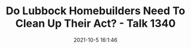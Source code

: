 ---
"title": "Do Lubbock Homebuilders Need To Clean Up Their Act? - Talk 1340"
"date": "2021-10-5 16:1:46"
"feed_name": "GOOGLENEWSCONSTRUCTION"
"feed_website": "https://news.google.com/search?q=construction%2Bincident&hl=en-US&gl=US&ceid=US:en"
"feed_rss": "https://news.google.com/rss/search?q=construction%2Bincident&hl=en-US&gl=US&ceid=US:en"
"link": "https://kkam.com/do-lubbock-homebuilders-need-to-clean-up-their-act/"
"source": "{'href': 'https://kkam.com', 'title': 'Talk 1340'}"
"file": "_posts/2021-1-1-39e03157a2eaeb8d55ee3ee341ecff6046a5fcb3.md"
"accident": "0"
"drilling": "0"
"dead": "0"
"injured": "0"
"arrested": "0"
"place": "unknown place"
"where": "unknown site"
"causes": "unknown"
"place_uri": "unknown place"
---